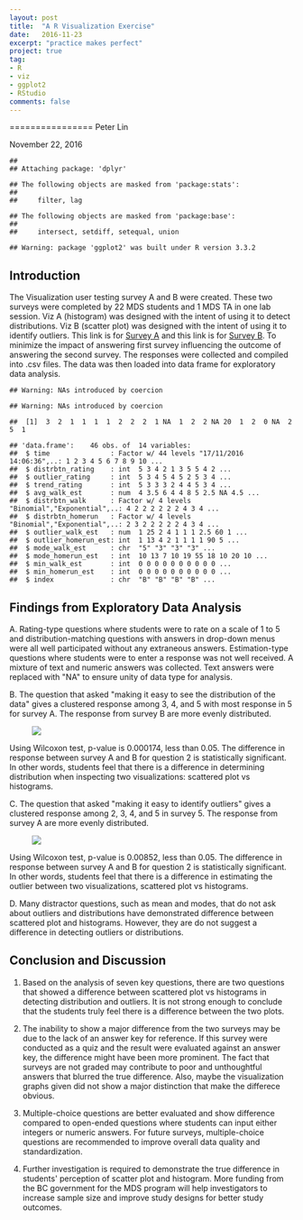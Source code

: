 ```yaml
---
layout: post
title:  "A R Visualization Exercise"
date:   2016-11-23
excerpt: "practice makes perfect"
project: true
tag:
- R
- viz
- ggplot2
- RStudio
comments: false
---
```



================
Peter Lin


November 22, 2016

    ##
    ## Attaching package: 'dplyr'

    ## The following objects are masked from 'package:stats':
    ##
    ##     filter, lag

    ## The following objects are masked from 'package:base':
    ##
    ##     intersect, setdiff, setequal, union

    ## Warning: package 'ggplot2' was built under R version 3.3.2

Introduction
------------

The Visualization user testing survey A and B were created. These two surveys were completed by 22 MDS students and 1 MDS TA in one lab session. Viz A (histogram) was designed with the intent of using it to detect distributions. Viz B (scatter plot) was designed with the intent of using it to identify outliers. This link is for [Survey A](https://docs.google.com/forms/d/e/1FAIpQLSeLOe0wiytisik6m06MnWuxhBP90fR7_YB7DKJPI7xcCJpdHA/viewform) and this link is for [Survey B](https://docs.google.com/forms/d/e/1FAIpQLSdRq499kEpBPGL-c24-cDD31DRtaBJvNXzn3DbXhg7NDaHWbw/viewform). To minimize the impact of answering first survey influencing the outcome of answering the second survey. The responses were collected and compiled into .csv files. The data was then loaded into data frame for exploratory data analysis.

    ## Warning: NAs introduced by coercion

    ## Warning: NAs introduced by coercion

    ##  [1]  3  2  1  1  1  1  2  2  2  1 NA  1  2  2 NA 20  1  2  0 NA  2  5  1

    ## 'data.frame':    46 obs. of  14 variables:
    ##  $ time               : Factor w/ 44 levels "17/11/2016 14:06:36",..: 1 2 3 4 5 6 7 8 9 10 ...
    ##  $ distrbtn_rating    : int  5 3 4 2 1 3 5 5 4 2 ...
    ##  $ outlier_rating     : int  5 3 4 5 4 5 2 5 3 4 ...
    ##  $ trend_rating       : int  5 3 3 3 2 4 4 5 3 4 ...
    ##  $ avg_walk_est       : num  4 3.5 6 4 4 8 5 2.5 NA 4.5 ...
    ##  $ distrbtn_walk      : Factor w/ 4 levels "Binomial","Exponential",..: 4 2 2 2 2 2 2 4 3 4 ...
    ##  $ distrbtn_homerun   : Factor w/ 4 levels "Binomial","Exponential",..: 2 3 2 2 2 2 2 4 3 4 ...
    ##  $ outlier_walk_est   : num  1 25 2 4 1 1 1 2.5 60 1 ...
    ##  $ outlier_homerun_est: int  1 13 4 2 1 1 1 1 90 5 ...
    ##  $ mode_walk_est      : chr  "5" "3" "3" "3" ...
    ##  $ mode_homerun_est   : int  10 13 7 10 19 55 18 10 20 10 ...
    ##  $ min_walk_est       : int  0 0 0 0 0 0 0 0 0 0 ...
    ##  $ min_homerun_est    : int  0 0 0 0 0 0 0 0 0 0 ...
    ##  $ index              : chr  "B" "B" "B" "B" ...

Findings from Exploratory Data Analysis
---------------------------------------

A.  Rating-type questions where students were to rate on a scale of 1 to 5 and distribution-matching questions with answers in drop-down menus were all well participated without any extraneous answers. Estimation-type questions where students were to enter a response was not well received. A mixture of text and numeric answers was collected. Text answers were replaced with "NA" to ensure unity of data type for analysis.

B.  The question that asked "making it easy to see the distribution of the data" gives a clustered response among 3, 4, and 5 with most response in 5 for survey A. The response from survey B are more evenly distributed.
<figure>
  <a href="https://github.com/peter0083/peter0083.github.io/blob/master/assets/img/r-viz/plot2-1.png"><img src="https://github.com/peter0083/peter0083.github.io/blob/master/assets/img/r-viz/plot2-1.png"></a>
</figure>

Using Wilcoxon test, p-value is 0.000174, less than 0.05. The difference in response between survey A and B for question 2 is statistically significant. In other words, students feel that there is a difference in determining distribution when inspecting two visualizations: scattered plot vs histograms.

C.  The question that asked "making it easy to identify outliers" gives a clustered response among 2, 3, 4, and 5 in survey 5. The response from survey A are more evenly distributed.
<figure>
  <a href="https://github.com/peter0083/peter0083.github.io/blob/master/assets/img/r-viz/plot3-1.png"><img src="https://github.com/peter0083/peter0083.github.io/blob/master/assets/img/r-viz/plot3-1.png"></a>
</figure>

Using Wilcoxon test, p-value is 0.00852, less than 0.05. The difference in response between survey A and B for question 2 is statistically significant. In other words, students feel that there is a difference in estimating the outlier between two visualizations, scattered plot vs histograms.

D.  Many distractor questions, such as mean and modes, that do not ask about outliers and distributions have demonstrated difference between scattered plot and histograms. However, they are do not suggest a difference in detecting outliers or distributions.

Conclusion and Discussion
-------------------------

1.  Based on the analysis of seven key questions, there are two questions that showed a difference between scattered plot vs histograms in detecting distribution and outliers. It is not strong enough to conclude that the students truly feel there is a difference between the two plots.

2.  The inability to show a major difference from the two surveys may be due to the lack of an answer key for reference. If this survey were conducted as a quiz and the result were evaluated against an answer key, the difference might have been more prominent. The fact that surveys are not graded may contribute to poor and unthoughtful answers that blurred the true difference. Also, maybe the visualization graphs given did not show a major distinction that make the differece obvious.

3.  Multiple-choice questions are better evaluated and show difference compared to open-ended questions where students can input either integers or numeric answers. For future surveys, multiple-choice questions are recommended to improve overall data quality and standardization.

4.  Further investigation is required to demonstrate the true difference in students' perception of scatter plot and histogram. More funding from the BC government for the MDS program will help investigators to increase sample size and improve study designs for better study outcomes.

